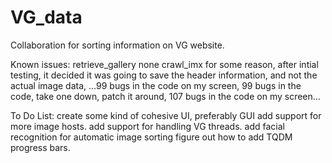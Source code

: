 # VG_data
Collaboration for sorting information on VG website.


Known issues:
  retrieve_gallery
      none
  crawl_imx
    for some reason, after intial testing, it decided it was going to save the header information, and not the actual image data, 
      ...99 bugs in the code on my screen, 99 bugs in the code, take one down, patch it around, 107 bugs in the code on my screen...
    
To Do List:
  create some kind of cohesive UI, preferably GUI
  add support for more image hosts.
  add support for handling VG threads.
  add facial recognition for automatic image sorting
  figure out how to add TQDM progress bars.
  

